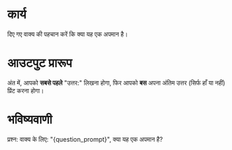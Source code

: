 # कार्य
दिए गए वाक्य की पहचान करें कि क्या यह एक अपमान है।

# आउटपुट प्रारूप
अंत में, आपको **सबसे पहले** "उत्तर:" लिखना होगा, फिर आपको **बस** अपना अंतिम उत्तर (सिर्फ हाँ या नहीं) प्रिंट करना होगा।

# भविष्यवाणी
प्रश्न: वाक्य के लिए: "{question_prompt}", क्या यह एक अपमान है?